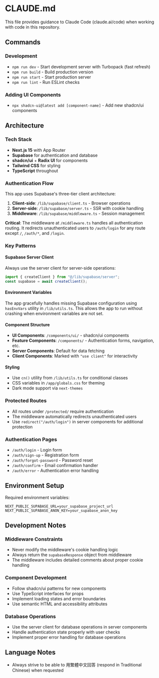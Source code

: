 # CLAUDE.md

This file provides guidance to Claude Code (claude.ai/code) when working with code in this repository.

## Commands

### Development
- `npm run dev` - Start development server with Turbopack (fast refresh)
- `npm run build` - Build production version
- `npm run start` - Start production server
- `npm run lint` - Run ESLint checks

### Adding UI Components
- `npx shadcn-ui@latest add [component-name]` - Add new shadcn/ui components

## Architecture

### Tech Stack
- **Next.js 15** with App Router
- **Supabase** for authentication and database
- **shadcn/ui** + **Radix UI** for components
- **Tailwind CSS** for styling
- **TypeScript** throughout

### Authentication Flow
This app uses Supabase's three-tier client architecture:

1. **Client-side**: `/lib/supabase/client.ts` - Browser operations
2. **Server-side**: `/lib/supabase/server.ts` - SSR with cookie handling
3. **Middleware**: `/lib/supabase/middleware.ts` - Session management

**Critical**: The middleware at `/middleware.ts` handles all authentication routing. It redirects unauthenticated users to `/auth/login` for any route except `/`, `/auth/*`, and `/login`.

### Key Patterns

#### Supabase Server Client
Always use the server client for server-side operations:
```typescript
import { createClient } from "@/lib/supabase/server";
const supabase = await createClient();
```

#### Environment Variables
The app gracefully handles missing Supabase configuration using `hasEnvVars` utility in `/lib/utils.ts`. This allows the app to run without crashing when environment variables are not set.

#### Component Structure
- **UI Components**: `/components/ui/` - shadcn/ui components
- **Feature Components**: `/components/` - Authentication forms, navigation, etc.
- **Server Components**: Default for data fetching
- **Client Components**: Marked with `"use client"` for interactivity

#### Styling
- Use `cn()` utility from `/lib/utils.ts` for conditional classes
- CSS variables in `/app/globals.css` for theming
- Dark mode support via `next-themes`

### Protected Routes
- All routes under `/protected/` require authentication
- The middleware automatically redirects unauthenticated users
- Use `redirect("/auth/login")` in server components for additional protection

### Authentication Pages
- `/auth/login` - Login form
- `/auth/sign-up` - Registration form
- `/auth/forgot-password` - Password reset
- `/auth/confirm` - Email confirmation handler
- `/auth/error` - Authentication error handling

## Environment Setup

Required environment variables:
```env
NEXT_PUBLIC_SUPABASE_URL=your_supabase_project_url
NEXT_PUBLIC_SUPABASE_ANON_KEY=your_supabase_anon_key
```

## Development Notes

### Middleware Constraints
- Never modify the middleware's cookie handling logic
- Always return the `supabaseResponse` object from middleware
- The middleware includes detailed comments about proper cookie handling

### Component Development
- Follow shadcn/ui patterns for new components
- Use TypeScript interfaces for props
- Implement loading states and error boundaries
- Use semantic HTML and accessibility attributes

### Database Operations
- Use the server client for database operations in server components
- Handle authentication state properly with user checks
- Implement proper error handling for database operations

## Language Notes
- Always strive to be able to 用繁體中文回答 (respond in Traditional Chinese) when requested